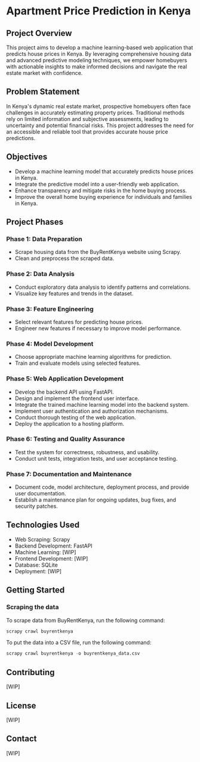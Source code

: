 # Apartment Price Prediction in Kenya

## Project Overview
This project aims to develop a machine learning-based web application that predicts house prices in Kenya. By leveraging comprehensive housing data and advanced predictive modeling techniques, we empower homebuyers with actionable insights to make informed decisions and navigate the real estate market with confidence.

## Problem Statement
In Kenya's dynamic real estate market, prospective homebuyers often face challenges in accurately estimating property prices. Traditional methods rely on limited information and subjective assessments, leading to uncertainty and potential financial risks. This project addresses the need for an accessible and reliable tool that provides accurate house price predictions.

## Objectives
- Develop a machine learning model that accurately predicts house prices in Kenya.
- Integrate the predictive model into a user-friendly web application.
- Enhance transparency and mitigate risks in the home buying process.
- Improve the overall home buying experience for individuals and families in Kenya.

## Project Phases

### Phase 1: Data Preparation
- Scrape housing data from the BuyRentKenya website using Scrapy.
- Clean and preprocess the scraped data.

### Phase 2: Data Analysis
- Conduct exploratory data analysis to identify patterns and correlations.
- Visualize key features and trends in the dataset.

### Phase 3: Feature Engineering
- Select relevant features for predicting house prices.
- Engineer new features if necessary to improve model performance.

### Phase 4: Model Development
- Choose appropriate machine learning algorithms for prediction.
- Train and evaluate models using selected features.

### Phase 5: Web Application Development
- Develop the backend API using FastAPI.
- Design and implement the frontend user interface.
- Integrate the trained machine learning model into the backend system.
- Implement user authentication and authorization mechanisms.
- Conduct thorough testing of the web application.
- Deploy the application to a hosting platform.

### Phase 6: Testing and Quality Assurance
- Test the system for correctness, robustness, and usability.
- Conduct unit tests, integration tests, and user acceptance testing.

### Phase 7: Documentation and Maintenance
- Document code, model architecture, deployment process, and provide user documentation.
- Establish a maintenance plan for ongoing updates, bug fixes, and security patches.

## Technologies Used
- Web Scraping: Scrapy
- Backend Development: FastAPI
- Machine Learning: [WIP]
- Frontend Development: [WIP]
- Database: SQLite
- Deployment: [WIP]

## Getting Started
### Scraping the data
To scrape data from BuyRentKenya, run the following command:
```python
scrapy crawl buyrentkenya
```
To put the data into a CSV file, run the following command:
```python
scrapy crawl buyrentkenya -o buyrentkenya_data.csv
```

## Contributing
[WIP]

## License
[WIP]

## Contact
[WIP]

